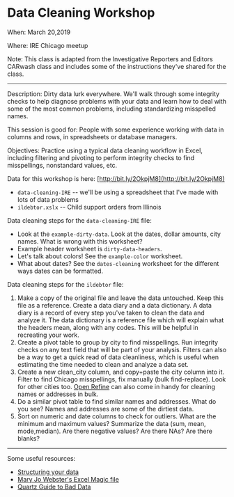 # Data Cleaning Workshop
When: March 20,2019

Where: IRE Chicago meetup

Note: This class is adapted from the Investigative Reporters and Editors CARwash class and includes some of the instructions they've shared for the class.

----
Description: Dirty data lurk everywhere. We'll walk through some integrity checks to help diagnose problems with your data and learn how to deal with some of the most common problems, including standardizing misspelled names. 

This session is good for: People with some experience working with data in columns and rows, in spreadsheets or database managers.

Objectives: Practice using a typical data cleaning workflow in Excel, including filtering and pivoting to perform integrity checks to find misspellings, nonstandard values, etc.

Data for this workshop is here: [http://bit.ly/2OkpjM8](http://bit.ly/2OkpjM8)

- `data-cleaning-IRE` -- we'll be using a spreadsheet that I've made with lots of data problems
- `ildebtor.xslx` -- Child support orders from Illinois

Data cleaning steps for the `data-cleaning-IRE` file:
- Look at the `example-dirty-data`. Look at the dates, dollar amounts, city names. What is wrong with this worksheet? 
- Example header worksheet is `dirty-data-headers`.
- Let's talk about colors! See the `example-color` worksheet.
- What about dates? See the `dates-cleaning` worksheet for the different ways dates can be formatted. 

Data cleaning steps for the `ildebtor` file:
1.  Make a copy of the original file and leave the data untouched. Keep this file as a reference. Create a data diary and a data dictionary. A data diary is a record of every step you've taken to clean the data and analyze it. The data dictionary is a reference file which will explain what the headers mean, along with any codes. This will be helpful in recreating your work. 
2. Create a pivot table to group by city to find misspellings. Run integrity checks on any text field that will be part of your analysis. Filters can also be a way to get a quick read of data cleanliness, which is useful when estimating the time needed to clean and analyze a data set.
3. Create a new clean_city column, and copy+paste the city column into it. Filter to find Chicago misspellings, fix manually (bulk find-replace). Look for other cities too. [Open Refine](http://openrefine.org/download.html) can also come in handy for cleaning names or addresses in bulk.  
4. Do a similar pivot table to find similar names and addresses. What do you see? Names and addresses are some of the dirtiest data. 
5. Sort on numeric and date columns to check for outliers. What are the minimum and maximum values? Summarize the data (sum, mean, mode,median). Are there negative values? Are there NAs? Are there blanks? 

---
Some useful resources: 
- [Structuring your data](https://source.opennews.org/articles/building-cleaner-smarter-spreadsheets/)
- [Mary Jo Webster's Excel Magic file](https://mjwebster.github.io/DataJ/tipsheets/ExcelMagic.pdf)
- [Quartz Guide to Bad Data](https://github.com/Quartz/bad-data-guide)